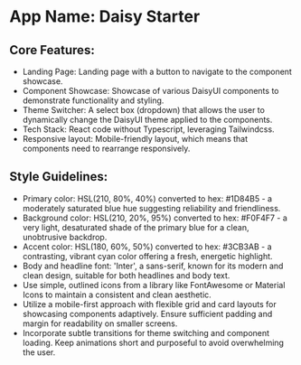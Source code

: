 # **App Name**: Daisy Starter

## Core Features:

- Landing Page: Landing page with a button to navigate to the component showcase.
- Component Showcase: Showcase of various DaisyUI components to demonstrate functionality and styling.
- Theme Switcher: A select box (dropdown) that allows the user to dynamically change the DaisyUI theme applied to the components.
- Tech Stack: React code without Typescript, leveraging Tailwindcss.
- Responsive layout: Mobile-friendly layout, which means that components need to rearrange responsively.

## Style Guidelines:

- Primary color: HSL(210, 80%, 40%) converted to hex: #1D84B5 - a moderately saturated blue hue suggesting reliability and friendliness.
- Background color: HSL(210, 20%, 95%) converted to hex: #F0F4F7 - a very light, desaturated shade of the primary blue for a clean, unobtrusive backdrop.
- Accent color: HSL(180, 60%, 50%) converted to hex: #3CB3AB - a contrasting, vibrant cyan color offering a fresh, energetic highlight.
- Body and headline font: 'Inter', a sans-serif, known for its modern and clean design, suitable for both headlines and body text.
- Use simple, outlined icons from a library like FontAwesome or Material Icons to maintain a consistent and clean aesthetic.
- Utilize a mobile-first approach with flexible grid and card layouts for showcasing components adaptively. Ensure sufficient padding and margin for readability on smaller screens.
- Incorporate subtle transitions for theme switching and component loading. Keep animations short and purposeful to avoid overwhelming the user.